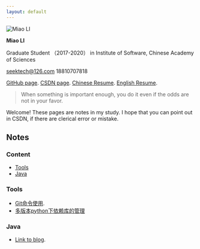 ```yaml
---
layout: default
---
```

![](https://github.com/seektech/seektech.github.io/blob/master/source/avatar.png "Miao LI")

**Miao LI**  

Graduate Student （2017-2020） in Institute of Software, Chinese Academy of Sciences

seektech@126.com 18810707818

[GitHub page](https://github.com/seektech).       [CSDN page](http://blog.csdn.net/u013413471).       [Chinese Resume](https://github.com/seektech/Resume-MiaoLI/blob/master/AwesomeCV_CH/resume.pdf).       [English Resume](https://github.com/seektech/Resume-MiaoLI/blob/master/AwesomeCV_EN/resume.pdf).



> When something is important enough, you do it even if the odds are not in your favor.

Welcome! These pages are notes in my study. I hope that you can point out in CSDN, if there are clerical error or mistake.

## [](#header-2) Notes

### Content
* [Tools](#Tools)
* [Java](#Java)

### [](#Tools)Tools

* [Git命令使用](2017120901).
* [多版本python下依赖库的管理](2017121601)

### [](#Java)Java

* [Link to blog](2017120901).

